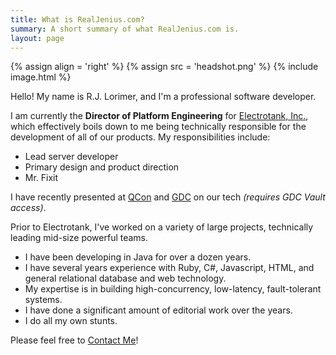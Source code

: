 ```yaml
---
title: What is RealJenius.com?
summary: A short summary of what RealJenius.com is.
layout: page
---
```


{% assign align = 'right' %}
{% assign src = 'headshot.png' %}
{% include image.html %}

Hello! My name is R.J. Lorimer, and I'm a professional software developer.

I am currently the **Director of Platform Engineering** for [Electrotank, Inc.](http://www.electrotank.com), which effectively boils down to me being technically responsible for the development of all of our products. My responsibilities include:

* Lead server developer
* Primary design and product direction
* Mr. Fixit

I have recently presented at [QCon](http://qconnewyork.com/) and [GDC](http://www.gdcvault.com/play/1016590/Lag-Sucks-Making-Online-Gaming) on our tech *(requires GDC Vault access)*.

Prior to Electrotank, I've worked on a variety of large projects, technically leading mid-size powerful teams.

* I have been developing in Java for over a dozen years.
* I have several years experience with Ruby, C#, Javascript, HTML, and general relational database and web technology.
* My expertise is in building high-concurrency, low-latency, fault-tolerant systems.
* I have done a significant amount of editorial work over the years.
* I do all my own stunts.

Please feel free to [Contact Me](/contact.html)!